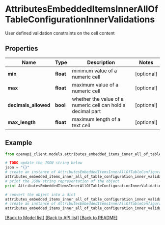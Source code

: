 # AttributesEmbeddedItemsInnerAllOfTableConfigurationInnerValidations

User defined validation constraints on the cell content

## Properties
Name | Type | Description | Notes
------------ | ------------- | ------------- | -------------
**min** | **float** | minimum value of a numeric cell | [optional] 
**max** | **float** | maximum value of a numeric cell | [optional] 
**decimals_allowed** | **bool** | whether the value of a numeric cell can hold a decimal part | [optional] 
**max_length** | **float** | maximum length of a text cell | [optional] 

## Example

```python
from openapi_client.models.attributes_embedded_items_inner_all_of_table_configuration_inner_validations import AttributesEmbeddedItemsInnerAllOfTableConfigurationInnerValidations

# TODO update the JSON string below
json = "{}"
# create an instance of AttributesEmbeddedItemsInnerAllOfTableConfigurationInnerValidations from a JSON string
attributes_embedded_items_inner_all_of_table_configuration_inner_validations_instance = AttributesEmbeddedItemsInnerAllOfTableConfigurationInnerValidations.from_json(json)
# print the JSON string representation of the object
print AttributesEmbeddedItemsInnerAllOfTableConfigurationInnerValidations.to_json()

# convert the object into a dict
attributes_embedded_items_inner_all_of_table_configuration_inner_validations_dict = attributes_embedded_items_inner_all_of_table_configuration_inner_validations_instance.to_dict()
# create an instance of AttributesEmbeddedItemsInnerAllOfTableConfigurationInnerValidations from a dict
attributes_embedded_items_inner_all_of_table_configuration_inner_validations_form_dict = attributes_embedded_items_inner_all_of_table_configuration_inner_validations.from_dict(attributes_embedded_items_inner_all_of_table_configuration_inner_validations_dict)
```
[[Back to Model list]](../README.md#documentation-for-models) [[Back to API list]](../README.md#documentation-for-api-endpoints) [[Back to README]](../README.md)


